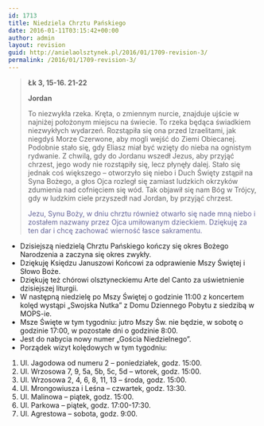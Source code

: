 ```yaml
---
id: 1713
title: Niedziela Chrztu Pańskiego
date: 2016-01-11T03:15:42+00:00
author: admin
layout: revision
guid: http://anielaolsztynek.pl/2016/01/1709-revision-3/
permalink: /2016/01/1709-revision-3/
---
```

> <p style="text-align: left;">
>   <strong>Łk 3, 15-16. 21-22</strong>
> </p>
> 
> <p style="text-align: left;">
>   <strong>Jordan</strong>
> </p>
> 
> <p style="text-align: left;">
>   To niezwykła rzeka. Kręta, o zmiennym nurcie, znajduje ujście w najniżej położonym miejscu na świecie. To rzeka będąca świadkiem niezwykłych wydarzeń. Rozstąpiła się ona przed Izraelitami, jak niegdyś Morze Czerwone, aby mogli wejść do Ziemi Obiecanej. Podobnie stało się, gdy Eliasz miał być wzięty do nieba na ognistym rydwanie. Z chwilą, gdy do Jordanu wszedł Jezus, aby przyjąć chrzest, jego wody nie rozstąpiły się, lecz płynęły dalej. Stało się jednak coś większego &#8211; otworzyło się niebo i Duch Święty zstąpił na Syna Bożego, a głos Ojca rozległ się zamiast ludzkich okrzyków zdumienia nad cofnięciem się wód. Tak objawił się nam Bóg w Trójcy, gdy w ludzkim ciele przyszedł nad Jordan, by przyjąć chrzest.
> </p>
> 
> <p style="text-align: left;">
>   <span style="color: #666699;">Jezu, Synu Boży, w dniu chrztu również otwarło się nade mną niebo i zostałem nazwany przez Ojca umiłowanym dzieckiem. Dziękuję za ten dar i chcę zachować wierność łasce sakramentu.</span>
> </p>
> 
> <p style="text-align: left;">
>   </blockquote> 
>   
>   <ul>
>     <li>
>       Dzisiejszą niedzielą Chrztu Pańskiego kończy się okres Bożego Narodzenia a zaczyna się okres zwykły.
>     </li>
>     <li>
>       Dziękuję Księdzu Januszowi Końcowi za odprawienie Mszy Świętej i Słowo Boże.
>     </li>
>     <li>
>       Dziękuję też chórowi olsztyneckiemu Arte del Canto za uświetnienie dzisiejszej liturgii.
>     </li>
>     <li>
>       W następną niedzielę po Mszy Świętej o godzinie 11:00 z koncertem kolęd wystąpi &#8222;Swojska Nutka&#8221; z Domu Dziennego Pobytu z siedzibą w MOPS-ie.
>     </li>
>     <li>
>       Msze Święte w tym tygodniu: jutro Mszy Św. nie będzie, w sobotę o godzinie 17:00, w pozostałe dni o godzinie 8:00.
>     </li>
>     <li>
>       Jest do nabycia nowy numer &#8222;Gościa Niedzielnego&#8221;.
>     </li>
>     <li>
>       Porządek wizyt kolędowych w tym tygodniu:
>     </li>
>   </ul>
>   
>   <p>
>     <span style="font-size: 16px;"> </span>
>   </p>
>   
>   <ol>
>     <li>
>       Ul. Jagodowa od numeru 2 &#8211; poniedziałek, godz. 15:00.
>     </li>
>     <li>
>       Ul. Wrzosowa 7, 9, 5a, 5b, 5c, 5d &#8211; wtorek, godz. 15:00.
>     </li>
>     <li>
>       Ul. Wrzosowa 2, 4, 6, 8, 11, 13 &#8211; środa, godz. 15:00.
>     </li>
>     <li>
>       Ul. Mrongowiusza i Leśna &#8211; czwartek, godz. 13:30.
>     </li>
>     <li>
>       Ul. Malinowa &#8211; piątek, godz. 15:00.
>     </li>
>     <li>
>       Ul. Parkowa &#8211; piątek, godz. 17:00-17:30.
>     </li>
>     <li>
>       Ul. Agrestowa &#8211; sobota, godz. 9:00.
>     </li>
>   </ol>